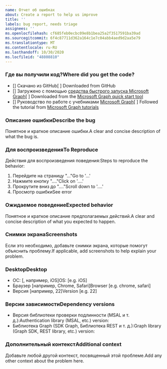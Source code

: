 ```yaml
---
name: Отчет об ошибках
about: Create a report to help us improve
title: ''
labels: bug report, needs triage
assignees: ''
ms.openlocfilehash: cf685feb0ecbc09e8b1bea25a2f3517591ba39ad
ms.sourcegitcommit: 6f4c87711d362a164c1e7c04abb4aed9d2aa5e79
ms.translationtype: MT
ms.contentlocale: ru-RU
ms.lasthandoff: 10/30/2020
ms.locfileid: "48808810"
---
```

### <a name="where-did-you-get-the-code"></a><span data-ttu-id="2b2fa-102">Где вы получили код?</span><span class="sxs-lookup"><span data-stu-id="2b2fa-102">Where did you get the code?</span></span>

- <span data-ttu-id="2b2fa-103">[] Скачано из GitHub</span><span class="sxs-lookup"><span data-stu-id="2b2fa-103">[ ] Downloaded from GitHub</span></span>
- <span data-ttu-id="2b2fa-104">[] Загружено с помощью [средства быстрого запуска Microsoft Graph](https://developer.microsoft.com/graph/quick-start)</span><span class="sxs-lookup"><span data-stu-id="2b2fa-104">[ ] Downloaded from the [Microsoft Graph quick start tool](https://developer.microsoft.com/graph/quick-start)</span></span>
- <span data-ttu-id="2b2fa-105">[] Руководство по работе с учебниками [Microsoft Graph](https://docs.microsoft.com/graph/tutorials)</span><span class="sxs-lookup"><span data-stu-id="2b2fa-105">[ ] Followed the tutorial from [Microsoft Graph tutorials](https://docs.microsoft.com/graph/tutorials)</span></span>

### <a name="describe-the-bug"></a><span data-ttu-id="2b2fa-106">Описание ошибки</span><span class="sxs-lookup"><span data-stu-id="2b2fa-106">Describe the bug</span></span>

<span data-ttu-id="2b2fa-107">Понятное и краткое описание ошибки.</span><span class="sxs-lookup"><span data-stu-id="2b2fa-107">A clear and concise description of what the bug is.</span></span>

### <a name="to-reproduce"></a><span data-ttu-id="2b2fa-108">Для воспроизведения</span><span class="sxs-lookup"><span data-stu-id="2b2fa-108">To Reproduce</span></span>

<span data-ttu-id="2b2fa-109">Действия для воспроизведения поведения:</span><span class="sxs-lookup"><span data-stu-id="2b2fa-109">Steps to reproduce the behavior:</span></span>

1. <span data-ttu-id="2b2fa-110">Перейдите на страницу "..."</span><span class="sxs-lookup"><span data-stu-id="2b2fa-110">Go to '...'</span></span>
1. <span data-ttu-id="2b2fa-111">Нажмите кнопку "...."</span><span class="sxs-lookup"><span data-stu-id="2b2fa-111">Click on '....'</span></span>
1. <span data-ttu-id="2b2fa-112">Прокрутите вниз до "...."</span><span class="sxs-lookup"><span data-stu-id="2b2fa-112">Scroll down to '....'</span></span>
1. <span data-ttu-id="2b2fa-113">Просмотр ошибки</span><span class="sxs-lookup"><span data-stu-id="2b2fa-113">See error</span></span>

### <a name="expected-behavior"></a><span data-ttu-id="2b2fa-114">Ожидаемое поведение</span><span class="sxs-lookup"><span data-stu-id="2b2fa-114">Expected behavior</span></span>

<span data-ttu-id="2b2fa-115">Понятное и краткое описание предполагаемых действий.</span><span class="sxs-lookup"><span data-stu-id="2b2fa-115">A clear and concise description of what you expected to happen.</span></span>

### <a name="screenshots"></a><span data-ttu-id="2b2fa-116">Снимки экрана</span><span class="sxs-lookup"><span data-stu-id="2b2fa-116">Screenshots</span></span>

<span data-ttu-id="2b2fa-117">Если это необходимо, добавьте снимки экрана, которые помогут объяснить проблему.</span><span class="sxs-lookup"><span data-stu-id="2b2fa-117">If applicable, add screenshots to help explain your problem.</span></span>

### <a name="desktop"></a><span data-ttu-id="2b2fa-118">Desktop</span><span class="sxs-lookup"><span data-stu-id="2b2fa-118">Desktop</span></span>

- <span data-ttu-id="2b2fa-119">ОС: [, например, iOS]</span><span class="sxs-lookup"><span data-stu-id="2b2fa-119">OS: [e.g. iOS]</span></span>
- <span data-ttu-id="2b2fa-120">Браузер [например, Chrome, Safari]</span><span class="sxs-lookup"><span data-stu-id="2b2fa-120">Browser [e.g. chrome, safari]</span></span>
- <span data-ttu-id="2b2fa-121">Версия [например, 22]</span><span class="sxs-lookup"><span data-stu-id="2b2fa-121">Version [e.g. 22]</span></span>

### <a name="dependency-versions"></a><span data-ttu-id="2b2fa-122">Версии зависимости</span><span class="sxs-lookup"><span data-stu-id="2b2fa-122">Dependency versions</span></span>

- <span data-ttu-id="2b2fa-123">Версия библиотеки проверки подлинности (MSAL и т. д.):</span><span class="sxs-lookup"><span data-stu-id="2b2fa-123">Authentication library (MSAL, etc.) version:</span></span>
- <span data-ttu-id="2b2fa-124">Библиотека Graph (SDK Graph, Библиотека REST и т. д.):</span><span class="sxs-lookup"><span data-stu-id="2b2fa-124">Graph library (Graph SDK, REST library, etc.) version:</span></span>

### <a name="additional-context"></a><span data-ttu-id="2b2fa-125">Дополнительный контекст</span><span class="sxs-lookup"><span data-stu-id="2b2fa-125">Additional context</span></span>

<span data-ttu-id="2b2fa-126">Добавьте любой другой контекст, посвященный этой проблеме.</span><span class="sxs-lookup"><span data-stu-id="2b2fa-126">Add any other context about the problem here.</span></span>
